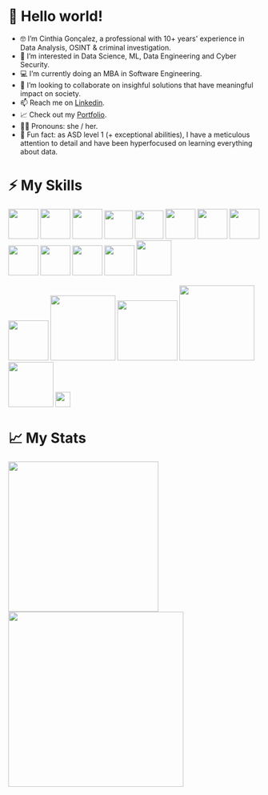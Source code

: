 # 👋 Hello world!

- 🤓 I’m Cinthia Gonçalez, a professional with 10+ years' experience in Data Analysis, OSINT & criminal investigation.
- 👀 I’m interested in Data Science, ML, Data Engineering and Cyber Security.
- 💻 I’m currently doing an MBA in Software Engineering. 
- 💞️ I’m looking to collaborate on insighful solutions that have meaningful impact on society.
- 📫 Reach me on [Linkedin](https://www.linkedin.com/in/cinthiagon/).
- 📈 Check out my [Portfolio](https://cinthiagon.github.io/my_website/).
- 🏳️‍🌈 Pronouns: she / her.
- 🧩 Fun fact: as ASD level 1 (+ exceptional abilities), I have a meticulous attention to detail and have been hyperfocused on learning everything about data.


# ⚡ My Skills

<img src="https://cdn.jsdelivr.net/gh/devicons/devicon@latest/icons/vscode/vscode-original.svg" width="60px"/>    <img src="https://cdn.jsdelivr.net/gh/devicons/devicon@latest/icons/python/python-original-wordmark.svg" width="60px"/> <img src="https://cdn.jsdelivr.net/gh/devicons/devicon@latest/icons/pandas/pandas-original-wordmark.svg" width="60px" />  <img src="https://cdn.jsdelivr.net/gh/devicons/devicon@latest/icons/matplotlib/matplotlib-plain.svg" width="57px"/>   <img src="https://cdn.jsdelivr.net/gh/devicons/devicon@latest/icons/numpy/numpy-plain.svg" width="57px" />   <img src="https://cdn.jsdelivr.net/gh/devicons/devicon@latest/icons/mysql/mysql-original.svg" width="60px"/>  <img src="https://cdn.jsdelivr.net/gh/devicons/devicon@latest/icons/postgresql/postgresql-plain-wordmark.svg" width="60px"/>      <img src="https://cdn.jsdelivr.net/gh/devicons/devicon@latest/icons/git/git-original.svg" width="60px"/>    <img src="https://cdn.jsdelivr.net/gh/devicons/devicon@latest/icons/github/github-original.svg" width="60px"/>    <img src="https://cdn.jsdelivr.net/gh/devicons/devicon@latest/icons/html5/html5-plain-wordmark.svg" width="60px"/>     <img src="https://cdn.jsdelivr.net/gh/devicons/devicon@latest/icons/css3/css3-plain-wordmark.svg" width="60px"/>     <img src="https://icons.veryicon.com/png/o/application/skills-section/microsoft-excel-10.png" width="60px"/>   <img src="https://companieslogo.com/img/orig/CLBT-8b97e1cb.png?t=1631090177" width = "70px" heigth="10px"/> <br><br> <img src="https://geomatiqueagricole.ca/wp-content/uploads/2019/01/QGIS_logo_2017.svg_.png" width="80px"/>    <img src="https://sintelix.com/wp-content/uploads/2021/08/i2-4.png" width="130px"/>    <img src="https://simba.mppi.mp.br:7443/simba/img/logo-cabecalho.png" width="120px"/>    <img src="https://www.maltego.com/img/maltego-logo/maltego-guideline.png" width="150px"/>   <img src="https://www.prisma-informatik.de/newsroom/wp-content/uploads/2019/06/Qlik-Logo_RGB-768x226.png" width="90px"/>     <img src="https://camo.githubusercontent.com/5c3daa4aa1cc72446be00e8f4f23d957b7c73dfaef0bc5be789f399209c780b1/68747470733a2f2f692e737461636b2e696d6775722e636f6d2f6b4f6e7a792e676966" width="30px"/> 
       


# 📈 My Stats

<p align="left" ><a href="https://github-readme-stats.vercel.app/api?username=cinthiagon&count_private=true&theme=prussian&show_icons=true">
  <img align="left" src="https://github-readme-stats.vercel.app/api/top-langs/?username=cinthiagon&theme=prussian" width="300px"/><img align="left" src="https://github-readme-stats.vercel.app/api?username=cinthiagon&count_private=true&theme=prussian&show_icons=true" width="350px"<br> </a> <a href="https://github-readme-stats.vercel.app/api/top-langs/?username=cinthiagon&theme=prussian">

</a></p>

<!---
cinthiagon/cinthiagon is a ✨ special ✨ repository because its `README.md` (this file) appears on your GitHub profile.
You can click the Preview link to take a look at your changes.
--->
